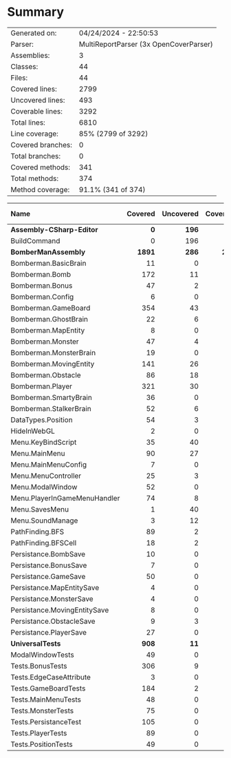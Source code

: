 ﻿# Summary
|||
|:---|:---|
| Generated on: | 04/24/2024 - 22:50:53 |
| Parser: | MultiReportParser (3x OpenCoverParser) |
| Assemblies: | 3 |
| Classes: | 44 |
| Files: | 44 |
| Covered lines: | 2799 |
| Uncovered lines: | 493 |
| Coverable lines: | 3292 |
| Total lines: | 6810 |
| Line coverage: | 85% (2799 of 3292) |
| Covered branches: | 0 |
| Total branches: | 0 |
| Covered methods: | 341 |
| Total methods: | 374 |
| Method coverage: | 91.1% (341 of 374) |

|**Name**|**Covered**|**Uncovered**|**Coverable**|**Total**|**Line coverage**|**Covered**|**Total**|**Branch coverage**|**Covered**|**Total**|**Method coverage**|
|:---|---:|---:|---:|---:|---:|---:|---:|---:|---:|---:|---:|
|**Assembly-CSharp-Editor**|**0**|**196**|**196**|**310**|**0%**|**0**|**0**|****|**0**|**15**|**0%**|
|BuildCommand|0|196|196|310|0%|0|0||0|15|0%|
|**BomberManAssembly**|**1891**|**286**|**2177**|**4973**|**86.8%**|**0**|**0**|****|**267**|**285**|**93.6%**|
|Bomberman.BasicBrain|11|0|11|33|100%|0|0||1|1|100%|
|Bomberman.Bomb|172|11|183|321|93.9%|0|0||19|19|100%|
|Bomberman.Bonus|47|2|49|145|95.9%|0|0||16|16|100%|
|Bomberman.Config|6|0|6|94|100%|0|0||1|1|100%|
|Bomberman.GameBoard|354|43|397|682|89.1%|0|0||41|43|95.3%|
|Bomberman.GhostBrain|22|6|28|78|78.5%|0|0||3|3|100%|
|Bomberman.MapEntity|8|0|8|39|100%|0|0||7|7|100%|
|Bomberman.Monster|47|4|51|125|92.1%|0|0||8|8|100%|
|Bomberman.MonsterBrain|19|0|19|63|100%|0|0||4|4|100%|
|Bomberman.MovingEntity|141|26|167|346|84.4%|0|0||25|25|100%|
|Bomberman.Obstacle|86|18|104|224|82.6%|0|0||21|21|100%|
|Bomberman.Player|321|30|351|625|91.4%|0|0||33|37|89.1%|
|Bomberman.SmartyBrain|36|0|36|91|100%|0|0||3|3|100%|
|Bomberman.StalkerBrain|52|6|58|122|89.6%|0|0||3|3|100%|
|DataTypes.Position|54|3|57|166|94.7%|0|0||15|15|100%|
|HideInWebGL|2|0|2|24|100%|0|0||1|1|100%|
|Menu.KeyBindScript|35|40|75|172|46.6%|0|0||3|7|42.8%|
|Menu.MainMenu|90|27|117|246|76.9%|0|0||10|12|83.3%|
|Menu.MainMenuConfig|7|0|7|43|100%|0|0||1|1|100%|
|Menu.MenuController|25|3|28|97|89.2%|0|0||5|5|100%|
|Menu.ModalWindow|52|0|52|177|100%|0|0||8|8|100%|
|Menu.PlayerInGameMenuHandler|74|8|82|202|90.2%|0|0||8|8|100%|
|Menu.SavesMenu|1|40|41|106|2.4%|0|0||1|6|16.6%|
|Menu.SoundManage|3|12|15|44|20%|0|0||1|2|50%|
|PathFinding.BFS|89|2|91|143|97.8%|0|0||4|4|100%|
|PathFinding.BFSCell|18|2|20|68|90%|0|0||11|11|100%|
|Persistance.BombSave|10|0|10|54|100%|0|0||2|2|100%|
|Persistance.BonusSave|7|0|7|45|100%|0|0||1|1|100%|
|Persistance.GameSave|50|0|50|140|100%|0|0||2|2|100%|
|Persistance.MapEntitySave|4|0|4|31|100%|0|0||1|1|100%|
|Persistance.MonsterSave|4|0|4|31|100%|0|0||1|1|100%|
|Persistance.MovingEntitySave|8|0|8|54|100%|0|0||1|1|100%|
|Persistance.ObstacleSave|9|3|12|55|75%|0|0||2|2|100%|
|Persistance.PlayerSave|27|0|27|87|100%|0|0||4|4|100%|
|**UniversalTests**|**908**|**11**|**919**|**1527**|**98.8%**|**0**|**0**|****|**74**|**74**|**100%**|
|ModalWindowTests|49|0|49|98|100%|0|0||9|9|100%|
|Tests.BonusTests|306|9|315|467|97.1%|0|0||19|19|100%|
|Tests.EdgeCaseAttribute|3|0|3|16|100%|0|0||1|1|100%|
|Tests.GameBoardTests|184|2|186|294|98.9%|0|0||14|14|100%|
|Tests.MainMenuTests|48|0|48|103|100%|0|0||7|7|100%|
|Tests.MonsterTests|75|0|75|129|100%|0|0||7|7|100%|
|Tests.PersistanceTest|105|0|105|167|100%|0|0||6|6|100%|
|Tests.PlayerTests|89|0|89|149|100%|0|0||6|6|100%|
|Tests.PositionTests|49|0|49|104|100%|0|0||5|5|100%|
